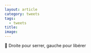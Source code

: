 ```yaml
---
layout: article
category: tweets
tags:
  - tweets
title: 
image:
---
```

🔧 Droite pour serrer, gauche pour libérer

